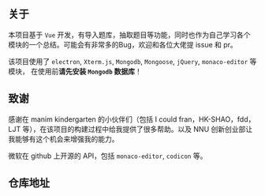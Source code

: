 ## 关于

本项目基于 `Vue` 开发，有导入题库，抽取题目等功能，同时也作为自己学习各个模块的一个总结。可能会有非常多的Bug，欢迎和各位大佬提 issue 和 pr。

该项目使用了 `electron`, `Xterm.js`, `Mongodb`, `Mongoose`, `jQuery`, `monaco-editor` 等模块， 在使用前**请先安装 `Mongodb` 数据库**！

## 致谢

感谢在 manim kindergarten 的小伙伴们（包括 I could
fran，HK-SHAO，fdd，LJT 等），在该项目的构建过程中给我提供了很多帮助。以及 NNU 创新创业部让我能够有这个机会来增强我的能力。

微软在 github 上开源的 API，包括 `monaco-editor`, `codicon` 等。

## 仓库地址
